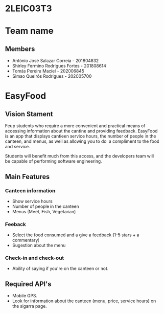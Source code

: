 # 2LEIC03T3

# Team name

## Members
- António José Salazar Correia - 201804832
- Shirley Fermino Rodrigues Fortes - 201808614
- Tomás Pereira Maciel - 202006845
- Simao Queirós Rodrigues - 202005700


# EasyFood

## Vision Stament
Feup students who require a more convenient and practical means of accessing information about the cantine and providing feedback.
EasyFood is an app that displays cantieen service hours, the number of people in the canteen, and menus, as well as allowing you to do  a compliment to the food and service.

Students will benefit much from this access, and the developers team will be capable of performing software engineering.

## Main Features
### Canteen information 
- Show service hours
- Number of people in the canteen
- Menus (Meet, Fish, Vegetarian) 

### Feeback
- Select the food consumed and a give a feedback (1-5 stars + a commentary)
- Sugestion about the menu

### Check-in and check-out
- Ability of saying if you're on the canteen or not.

## Required API's
- Mobile GPS.
- Look for information about the canteen (menu, price, service hours) on the sigarra page.

